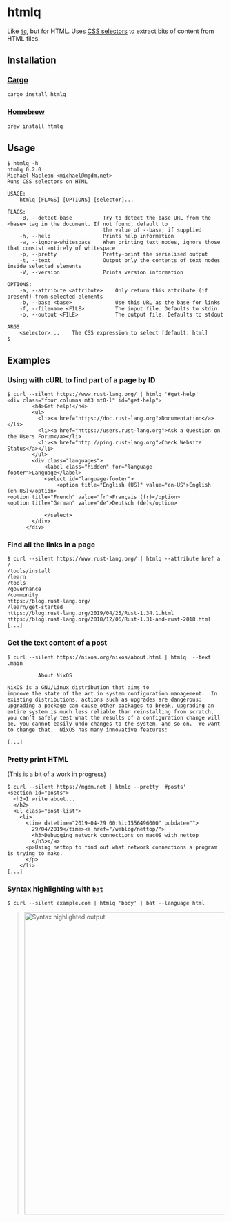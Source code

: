 # htmlq
Like [`jq`](https://stedolan.github.io/jq/), but for HTML. Uses [CSS selectors](https://developer.mozilla.org/en-US/docs/Learn/CSS/Introduction_to_CSS/Selectors) to extract bits of content from HTML files.

## Installation

### [Cargo](https://docs.rs/htmlq)

```sh
cargo install htmlq
```

### [Homebrew](https://formulae.brew.sh/formula/htmlq)

```sh
brew install htmlq
```

## Usage

```console
$ htmlq -h
htmlq 0.2.0
Michael Maclean <michael@mgdm.net>
Runs CSS selectors on HTML

USAGE:
    htmlq [FLAGS] [OPTIONS] [selector]...

FLAGS:
    -B, --detect-base          Try to detect the base URL from the <base> tag in the document. If not found, default to
                               the value of --base, if supplied
    -h, --help                 Prints help information
    -w, --ignore-whitespace    When printing text nodes, ignore those that consist entirely of whitespace
    -p, --pretty               Pretty-print the serialised output
    -t, --text                 Output only the contents of text nodes inside selected elements
    -V, --version              Prints version information

OPTIONS:
    -a, --attribute <attribute>    Only return this attribute (if present) from selected elements
    -b, --base <base>              Use this URL as the base for links
    -f, --filename <FILE>          The input file. Defaults to stdin
    -o, --output <FILE>            The output file. Defaults to stdout

ARGS:
    <selector>...    The CSS expression to select [default: html]
$
```

## Examples

### Using with cURL to find part of a page by ID

```console
$ curl --silent https://www.rust-lang.org/ | htmlq '#get-help'
<div class="four columns mt3 mt0-l" id="get-help">
        <h4>Get help!</h4>
        <ul>
          <li><a href="https://doc.rust-lang.org">Documentation</a></li>
          <li><a href="https://users.rust-lang.org">Ask a Question on the Users Forum</a></li>
          <li><a href="http://ping.rust-lang.org">Check Website Status</a></li>
        </ul>
        <div class="languages">
            <label class="hidden" for="language-footer">Language</label>
            <select id="language-footer">
                <option title="English (US)" value="en-US">English (en-US)</option>
<option title="French" value="fr">Français (fr)</option>
<option title="German" value="de">Deutsch (de)</option>

            </select>
        </div>
      </div>
```

### Find all the links in a page

```console
$ curl --silent https://www.rust-lang.org/ | htmlq --attribute href a
/
/tools/install
/learn
/tools
/governance
/community
https://blog.rust-lang.org/
/learn/get-started
https://blog.rust-lang.org/2019/04/25/Rust-1.34.1.html
https://blog.rust-lang.org/2018/12/06/Rust-1.31-and-rust-2018.html
[...]
```

### Get the text content of a post

```console
$ curl --silent https://nixos.org/nixos/about.html | htmlq  --text .main

          About NixOS

NixOS is a GNU/Linux distribution that aims to
improve the state of the art in system configuration management.  In
existing distributions, actions such as upgrades are dangerous:
upgrading a package can cause other packages to break, upgrading an
entire system is much less reliable than reinstalling from scratch,
you can’t safely test what the results of a configuration change will
be, you cannot easily undo changes to the system, and so on.  We want
to change that.  NixOS has many innovative features:

[...]
```

### Pretty print HTML

(This is a bit of a work in progress)

```console
$ curl --silent https://mgdm.net | htmlq --pretty '#posts'
<section id="posts">
  <h2>I write about...
  </h2>
  <ul class="post-list">
    <li>
      <time datetime="2019-04-29 00:%i:1556496000" pubdate="">
        29/04/2019</time><a href="/weblog/nettop/">
        <h3>Debugging network connections on macOS with nettop
        </h3></a>
      <p>Using nettop to find out what network connections a program is trying to make.
      </p>
    </li>
[...]
```

### Syntax highlighting with [`bat`](https://github.com/sharkdp/bat)

```console
$ curl --silent example.com | htmlq 'body' | bat --language html
```

> <img alt="Syntax highlighted output" width="700" src="https://user-images.githubusercontent.com/2346707/132808980-db8991ff-9177-4cb7-a018-39ad94282374.png" />
